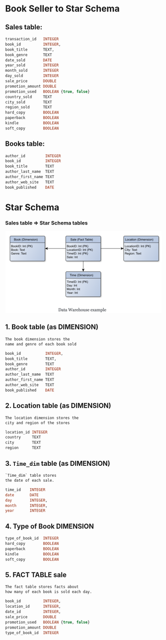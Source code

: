 # Book Seller to Star Schema


## Sales table:

~~~sql
transaction_id   INTEGER
book_id          INTEGER, 
book_title       TEXT, 
book_genre       TEXT
date_sold        DATE
year_sold        INTEGER
month_sold       INTEGER
day_sold         INTEGER
sale_price       DOUBLE
promotion_amount DOUBLE
promotion_used   BOOLEAN {true, false}
country_sold     TEXT
city_sold        TEXT
region_sold      TEXT
hard_copy        BOOLEAN
paperback        BOOLEAN
kindle           BOOLEAN
soft_copy        BOOLEAN
~~~

## Books table:

~~~sql
author_id         INTEGER
book_id           INTEGER
book_title        TEXT
author_last_name  TEXT
author_first_name TEXT
author_web_site   TEXT
book_published    DATE
~~~

# Star Schema

### Sales table => Star Schema tables

![](./star_schema_book.png)



## 1. Book table (as DIMENSION)

	The book dimension stores the 
	name and genre of each book sold

~~~sql	
book_id           INTEGER, 
book_title        TEXT, 
book_genre        TEXT
author_id         INTEGER
author_last_name  TEXT
author_first_name TEXT
author_web_site   TEXT
book_published    DATE
~~~


## 2. Location table  (as DIMENSION)

	The location dimension stores the 
	city and region of the stores

~~~sql
location_id INTEGER 
country     TEXT
city        TEXT 
region      TEXT
~~~

## 3. `Time_dim` table (as DIMENSION)

	`Time_dim` table stores 
	the date of each sale.

~~~sql
time_id    INTEGER
date       DATE 
day        INTEGER, 
month      INTEGER, 
year       INTEGER
~~~


## 4. Type of Book DIMENSION

~~~sql
type_of_book_id  INTEGER
hard_copy        BOOLEAN
paperback        BOOLEAN
kindle           BOOLEAN
soft_copy        BOOLEAN
~~~

## 5. FACT TABLE sale

	The fact table stores facts about 
	how many of each book is sold each day.

~~~sql
book_id          INTEGER, 
location_id      INTEGER, 
date_id          INTEGER, 
sale_price       DOUBLE
promotion_used   BOOLEAN {true, false}
promotion_amount DOUBLE
type_of_book_id  INTEGER
~~~